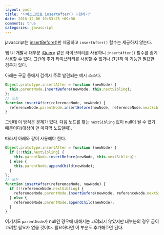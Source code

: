 ```yaml
---
layout: post
title: "자바스크립트 insertAfter() 구현하기"
date: 2016-12-06 10:53:25 +09:00
comments: true
categories: javascript
---
```

javascript는 [insertBefore()](http://www.w3schools.com/jsref/met_node_insertbefore.asp)만 제공하고 `insertAfter()` 함수는 제공하지 않는다.

웹 UI 개발시 대부분 [jQuery](https://jquery.com/) 같은 라이브러리를 사용하니 `insertAfter()` 함수를 쉽게 사용할 수 있다. 그런데 추가 라이브러리를 사용할 수 없거나 간단히 이 기능만 필요한 경우가 있다.

아래는 구글 등에서 검색시 주로 발견되는 예시 소스다.

```javascript
Object.prototype.insertAfter = function (newNode) {     
  this.parentNode.insertBefore(newNode, this.nextSibling);
};
// 또는
function insertAfter(referenceNode, newNode) {
  referenceNode.parentNode.insertBefore(newNode, referenceNode.nextSibling);
}
```

그런데 이 방식은 문제가 있다. 다음 노드를 찾는 `nextSibling` 값이 null이 될 수 있기 때문이다(대상이 맨 마지막 노드일때).

따라서 아래와 같이 사용해야 한다.

```javascript
Object.prototype.insertAfter = function (newNode) {     
  if (!!this.nextSibling) {
    this.parentNode.insertBefore(newNode, this.nextSibling);
  } else {
    this.parentNode.appendChild(newNode);
  }
};
// 또는
function insertAfter(referenceNode, newNode) {   
  if (!!referenceNode.nextSibling) {
    referenceNode.parentNode.insertBefore(newNode, referenceNode.nextSibling);
  } else {
    referenceNode.parentNode.appendChild(newNode);
  }  
}
```

여기서도 `parentNode`가 null인 경우에 대해서는 고려되지 않았지만 대부분의 경우 굳이 고려할 필요가 없을 것이다. 필요하다면 이 부분도 추가해주면 된다.
